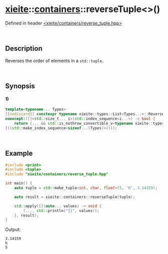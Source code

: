 # [xieite](../../xieite.md)\:\:[containers](../../containers.md)\:\:reverseTuple\<\>\(\)
Defined in header [<xieite/containers/reverse_tuple.hpp>](../../../include/xieite/containers/reverse_tuple.hpp)

&nbsp;

## Description
Reverses the order of elements in a `std::tuple`.

&nbsp;

## Synopsis
#### 1)
```cpp
template<typename... Types>
[[nodiscard]] constexpr typename xieite::types::List<Types...>::Reverse::Apply<std::tuple> reverseTuple(const std::tuple<Types...>& tuple)
noexcept(([]<std::size_t... i>(std::index_sequence<i...>) -> bool {
    return (... && std::is_nothrow_convertible_v<typename xieite::types::List<Types...>::At<i>, typename xieite::types::List<Types...>::Reverse::At<i>>);
})(std::make_index_sequence<sizeof...(Types)>()));
```

&nbsp;

## Example
```cpp
#include <print>
#include <tuple>
#include "xieite/containers/reverse_tuple.hpp"

int main() {
    auto tuple = std::make_tuple<int, char, float>(5, 'h', 3.14159);

    auto result = xieite::containers::reverseTuple(tuple);

    std::apply([](auto... values) -> void {
        (..., std::println("{}", values));
    }, result);
}
```
Output:
```
3.14159
h
5
```
